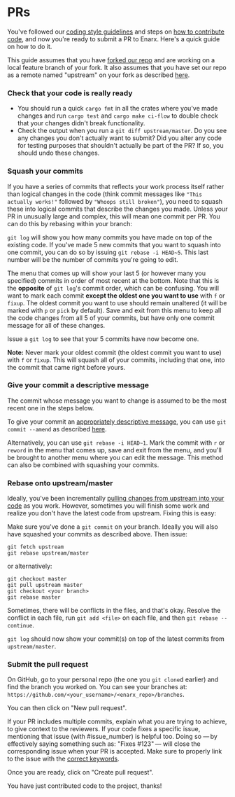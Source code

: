 # PRs

You've followed our [coding style guidelines](Coding-style) and steps on [how to contribute code](Code#working-on-the-code), and now you're ready to submit a PR to Enarx. Here's a quick guide on how to do it.

This guide assumes that you have [forked our repo](https://help.github.com/en/github/getting-started-with-github/fork-a-repo) and are working on a local feature branch of your fork. It also assumes that you have set our repo as a remote named "upstream" on your fork as described [here](https://github.com/enarx/enarx/wiki/How-to-contribute-code#on-your-local-machine).

### Check that your code is really ready

* You should run a quick `cargo fmt` in all the crates where you've made changes and run `cargo test` and `cargo make ci-flow` to double check that your changes didn't break functionality.
* Check the output when you run a `git diff upstream/master`. Do you see any changes you don't actually want to submit? Did you alter any code for testing purposes that shouldn't actually be part of the PR? If so, you should undo these changes.

### Squash your commits

If you have a series of commits that reflects your work process itself rather than logical changes in the code (think commit messages like `"This actually works!"` followed by `"Whoops still broken"`), you need to squash these into logical commits that describe the changes you made. Unless your PR in unusually large and complex, this will mean one commit per PR. You can do this by rebasing within your branch:

`git log` will show you how many commits you have made on top of the existing code. If you've made 5 new commits that you want to squash into one commit, you can do so by issuing `git rebase -i HEAD~5`. This last number will be the number of commits you're going to edit.

The menu that comes up will show your last 5 (or however many you specified) commits in order of most recent at the bottom. Note that this is the **opposite** of `git log`'s commit order, which can be confusing. You will want to mark each commit **except the oldest one you want to use** with `f` or `fixup`. The oldest commit you want to use should remain unaltered (it will be marked with `p` or `pick` by default). Save and exit from this menu to keep all the code changes from all 5 of your commits, but have only one commit message for all of these changes.

Issue a `git log` to see that your 5 commits have now become one.

**Note:** Never mark your oldest commit (the oldest commit you want to use) with `f` or `fixup`. This will squash all of your commits, including that one, into the commit that came right before yours.

### Give your commit a descriptive message

The commit whose message you want to change is assumed to be the most recent one in the steps below. 

To give your commit an [appropriately descriptive message](https://chris.beams.io/posts/git-commit/), you can use `git commit --amend` as described [here](https://help.github.com/en/github/committing-changes-to-your-project/changing-a-commit-message).

Alternatively, you can use `git rebase -i HEAD~1`. Mark the commit with `r` or `reword` in the menu that comes up, save and exit from the menu, and you'll be brought to another menu where you can edit the message. This method can also be combined with squashing your commits.

### Rebase onto upstream/master

Ideally, you've been incrementally [pulling changes from upstream into your code](https://github.com/enarx/enarx/wiki/How-to-contribute-code#keeping-your-code-up-to-date-with-the-projects-code) as you work. However, sometimes you will finish some work and realize you don't have the latest code from upstream. Fixing this is easy:

Make sure you've done a `git commit` on your branch. Ideally you will also have squashed your commits as described above. Then issue:

```
git fetch upstream
git rebase upstream/master
```

or alternatively:

```
git checkout master
git pull upstream master
git checkout <your branch>
git rebase master
```

Sometimes, there will be conflicts in the files, and that's okay. Resolve the conflict in each file, run `git add <file>` on each file, and then `git rebase --continue`.

`git log` should now show your commit(s) on top of the latest commits from `upstream/master`.

### Submit the pull request

On GitHub, go to your personal repo (the one you `git clone`d earlier) and find the branch you worked on. You can see your branches at: `https://github.com/<your_username>/<enarx_repo>/branches`.
 
You can then click on  "New pull request".
 
If your PR includes multiple commits, explain what you are trying to achieve, to give context to the reviewers.
If your code fixes a specific issue, mentioning that issue (with \#issue_number) is helpful too. Doing so — by effectively saying something such as: "Fixes #123" — will close the corresponding issue when your PR is accepted. Make sure to properly link to the issue with the [correct keywords](https://help.github.com/en/enterprise/2.16/user/github/managing-your-work-on-github/closing-issues-using-keywords).
 
Once you are ready, click on "Create pull request".
 
You have just contributed code to the project, thanks!